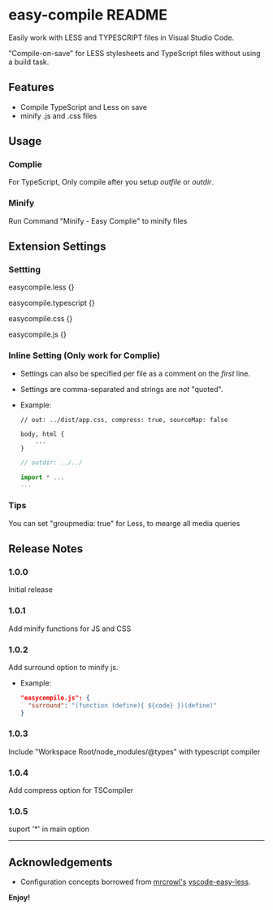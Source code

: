 # easy-compile README

Easily work with LESS and TYPESCRIPT files in Visual Studio Code.

"Compile-on-save" for LESS stylesheets and TypeScript files without using a build task.

## Features

  * Compile TypeScript and Less on save
  * minify .js and .css files

## Usage

### Complie
  For TypeScript, Only compile after you setup _outfile_ or _outdir_.

### Minify
  Run Command "Minify - Easy Complie" to minify files

## Extension Settings

### Settting
  easycompile.less {}

  easycompile.typescript {}

  easycompile.css {}

  easycompile.js {}

### Inline Setting (Only work for Complie)
  * Settings can also be specified per file as a comment on the _first_ line.
  * Settings are comma-separated and strings are _not_ "quoted".
  * Example:

    ```less
    // out: ../dist/app.css, compress: true, sourceMap: false
    
    body, html {
        ...
    }
    ```

    ```typescript
    // outdir: ../../
    
    import * ...
    ...
    ```

  ### Tips
  You can set "groupmedia: true" for Less, to mearge all media queries
  
## Release Notes

### 1.0.0

Initial release

### 1.0.1

Add minify functions for JS and CSS

### 1.0.2

Add surround option to minify js.
  * Example:
    ```json
    "easycompile.js": {
      "surround": "(function (define){ ${code} })(define)"
    }
    ```

### 1.0.3
Include "Workspace Root/node_modules/@types" with typescript compiler

### 1.0.4
Add compress option for TSCompiler

### 1.0.5
suport '*' in main option

-----------------------------------------------------------------------------------------------------------

## Acknowledgements
* Configuration concepts borrowed from [mrcrowl's](#https://github.com/mrcrowl) [vscode-easy-less](https://github.com/mrcrowl/vscode-easy-less).

**Enjoy!**